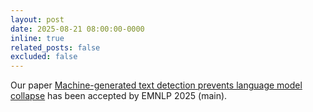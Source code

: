 ```yaml
---
layout: post
date: 2025-08-21 08:00:00-0000
inline: true
related_posts: false
excluded: false
---
```


Our paper <a href="https://arxiv.org/abs/2502.15654">Machine-generated text detection prevents language model collapse</a> has been accepted by EMNLP 2025 (main).
